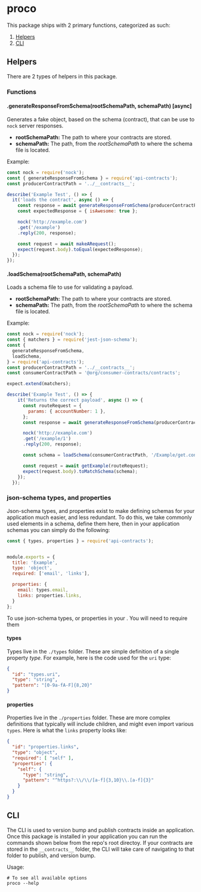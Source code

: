 # proco

This package ships with 2 primary functions, categorized as such:
1. [Helpers](#helpers)
2. [CLI](#cli)

## Helpers

There are 2 types of helpers in this package.
### Functions

#### .generateResponseFromSchema(rootSchemaPath, schemaPath) [async]

Generates a fake object, based on the schema (contract), that can be use to `nock` server responses.

* **rootSchemaPath:** The path to where your contracts are stored.
* **schemaPath:** The path, from the _rootSchemaPath_ to where the schema file is located.

Example:

```js
const nock = require('nock');
const { generateResponseFromSchema } = require('api-contracts');
const producerContractPath = '../__contracts__';

describe('Example Test', () => {
  it('loads the contract', async () => {
    const response = await generateResponseFromSchema(producerContractPath, 'example.contract.json');
    const expectedResponse = { isAwesome: true };

    nock('http://example.com')
    .get('/example')
    .reply(200, response);

    const request = await makeARequest();
    expect(request.body).toEqual(expectedResponse);
  });
});
```

#### .loadSchema(rootSchemaPath, schemaPath)

Loads a schema file to use for validating a payload.

* **rootSchemaPath:** The path to where your contracts are stored.
* **schemaPath:** The path, from the _rootSchemaPath_ to where the schema file is located.

Example:

```js
const nock = require('nock');
const { matchers } = require('jest-json-schema');
const {
  generateResponseFromSchema,
  loadSchema,
} = require('api-contracts');
const producerContractPath = '../__contracts__';
const consumerContractPath = '@org/consumer-contracts/contracts';

expect.extend(matchers);

describe('Example Test', () => {
    it('Returns the correct payload', async () => {
      const routeRequest = {
        params: { accountNumber: 1 },
      };
      const response = await generateResponseFromSchema(producerContractPath, '/Example/get.contract.json');

      nock('http://example.com')
      .get('/example/1')
      .reply(200, response);

      const schema = loadSchema(consumerContractPath, '/Example/get.contract.json');

      const request = await getExample(routeRequest);
      expect(request.body).toMatchSchema(schema);
    });
  });
```

### json-schema types, and properties

Json-schema types, and properties exist to make defining schemas for your application much easier, and less redundant. To do this, we take commonly used elements in a schema, define them here, then in your application schemas you can simply do the following:

```js
const { types, properties } = require('api-contracts');


module.exports = {
  title: 'Example',
  type: 'object',
  required: ['email', 'links'],

  properties: {
    email: types.email,
    links: properties.links,
  }
};
```

To use json-schema types, or properties in your . You will need to require them

#### types

Types live in the `./types` folder. These are simple definition of a single property *type*. For example, here is the code used for the `uri` type:

```json
{
  "id": "types.uri",
  "type": "string",
  "pattern": "[0-9a-fA-F]{8,20}"
}
```

#### properties

Properties live in the `./properties` folder. These are more complex definitions that typically will include children, and might even import various `types`. Here is what the `links` property looks like:

```json
{
  "id": "properties.links",
  "type": "object",
  "required": [ "self" ],
  "properties": {
    "self": {
      "type": "string",
      "pattern": "^https?:\\/\\/[a-f]{3,10}\\.[a-f]{3}"
    }
  }
}
```

## CLI

The CLI is used to version bump and publish contracts inside an application. Once this package is installed in your application you can run the commands shown below from the repo's root directoy. If your contracts are stored in the `__contracts__` folder, the CLI will take care of navigating to that folder to publish, and version bump.

Usage:
```shell
# To see all available options
proco --help
```
